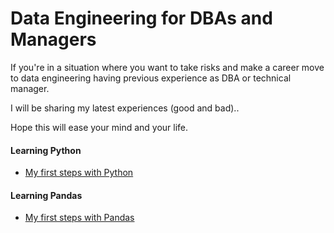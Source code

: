 # Data Engineering for DBAs and Managers
If you're in a situation where you want to take risks and make a career move to data engineering having previous experience as DBA or technical manager. 

I will be sharing my latest experiences (good and bad).. 

Hope this will ease your mind and your life.

#### Learning Python
* [My first steps with Python](python_useful_snippets.md)


#### Learning Pandas
* [My first steps with Pandas](pandas_useful_snippets.md)
